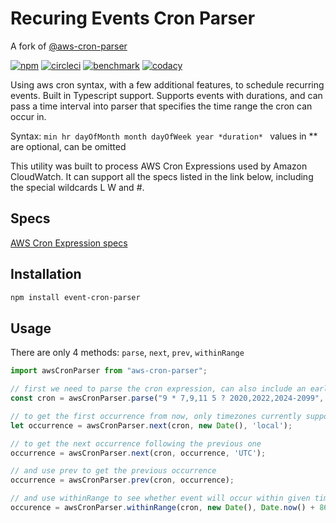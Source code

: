 # Recuring Events Cron Parser

A fork of [@aws-cron-parser](https://www.npmjs.com/package/aws-cron-parser)

[![npm](https://img.shields.io/npm/v/aws-cron-parser)](https://www.npmjs.com/package/aws-cron-parser)
[![circleci](https://circleci.com/gh/beemhq/aws-cron-parser.svg?style=shield)](https://app.circleci.com/pipelines/github/beemhq/aws-cron-parser)
[![benchmark](https://img.shields.io/badge/benchmark-129%2C287%20ops%2Fsec-informational)](https://runkit.com/vinhtnguyen/aws-cron-parser---benchmark)
[![codacy](https://app.codacy.com/project/badge/Grade/6c1314916ad54dbfbe1a4698af373883)](https://app.codacy.com/manual/vinhtnguyen/aws-cron-parser/dashboard)

Using aws cron syntax, with a few additional features, to schedule recurring events. Built in Typescript support.
Supports events with durations, and can pass a time interval into parser that specifies the time range the cron can occur in.

Syntax: `min hr dayOfMonth month dayOfWeek year *duration* `
values in ** are optional, can be omitted

This utility was built to process AWS Cron Expressions used by Amazon CloudWatch. It can support all the specs listed in the link below, including the special wildcards L W and #.

## Specs

[AWS Cron Expression specs](https://docs.aws.amazon.com/AmazonCloudWatch/latest/events/ScheduledEvents.html#CronExpressions)

## Installation

```sh
npm install event-cron-parser
```

## Usage

There are only 4 methods: `parse`, `next`, `prev`, `withinRange`

```js
import awsCronParser from "aws-cron-parser";

// first we need to parse the cron expression, can also include an earliest possible date and a latest possible date
const cron = awsCronParser.parse("9 * 7,9,11 5 ? 2020,2022,2024-2099", new Date(), new Date(Date.now() + 5 * 86400000));

// to get the first occurrence from now, only timezones currently supported are local and utc (default)
let occurrence = awsCronParser.next(cron, new Date(), 'local');

// to get the next occurrence following the previous one
occurrence = awsCronParser.next(cron, occurrence, 'UTC');

// and use prev to get the previous occurrence
occurrence = awsCronParser.prev(cron, occurrence);

// and use withinRange to see whether event will occur within given time frame, can pass in either number or date for start and end
occurence = awsCronParser.withinRange(cron, new Date(), Date.now() + 86400000);

```